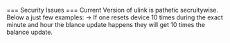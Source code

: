 === Security Issues ===
Current Version of ulink is pathetic secruitywise. Below a just few examples:
-> If one resets device 10 times during the exact minute and hour the blance update happens they will get 10 times the balance update.

